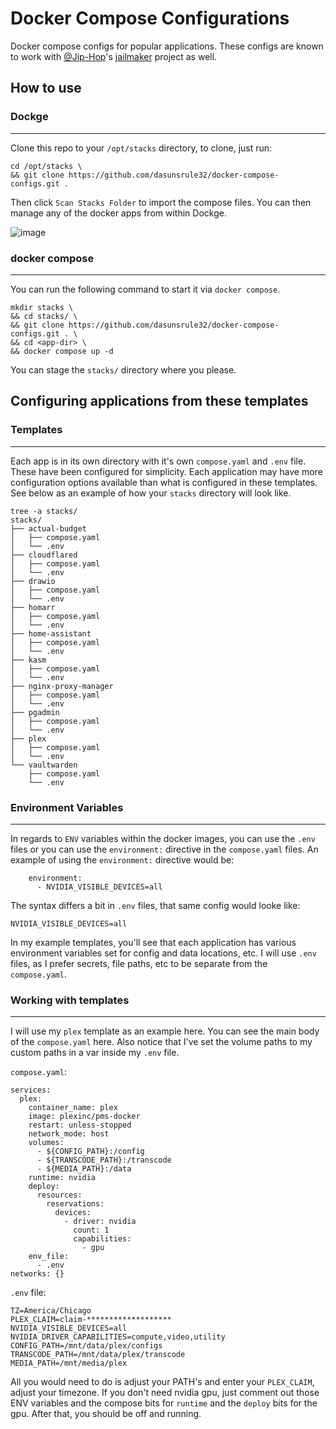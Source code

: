 # Docker Compose Configurations

Docker compose configs for popular applications. These configs are known to work with [@Jip-Hop](https://github.com/Jip-Hop)'s [jailmaker](https://github.com/Jip-Hop/jailmaker) project as well.

## How to use
### Dockge
---
Clone this repo to your `/opt/stacks` directory, to clone, just run:
```
cd /opt/stacks \
&& git clone https://github.com/dasunsrule32/docker-compose-configs.git .
```
Then click `Scan Stacks Folder` to import the compose files. You can then manage any of the docker apps from within Dockge.

![image](https://github.com/dasunsrule32/docker-compose-configs/assets/649815/ac40ec57-5b86-4358-ba85-32cfe8c72054)

### docker compose
---
You can run the following command to start it via `docker compose`.
```
mkdir stacks \
&& cd stacks/ \
&& git clone https://github.com/dasunsrule32/docker-compose-configs.git . \
&& cd <app-dir> \
&& docker compose up -d
```
You can stage the `stacks/` directory where you please.

## Configuring applications from these templates

### Templates
---
Each app is in its own directory with it's own `compose.yaml` and `.env` file. These have been configured for simplicity. Each application may have more configuration options available than what is configured in these templates. See below as an example of how your `stacks` directory will look like.
```
tree -a stacks/
stacks/
├── actual-budget
│   ├── compose.yaml
│   └── .env
├── cloudflared
│   ├── compose.yaml
│   └── .env
├── drawio
│   ├── compose.yaml
│   └── .env
├── homarr
│   ├── compose.yaml
│   └── .env
├── home-assistant
│   ├── compose.yaml
│   └── .env
├── kasm
│   ├── compose.yaml
│   └── .env
├── nginx-proxy-manager
│   ├── compose.yaml
│   └── .env
├── pgadmin
│   ├── compose.yaml
│   └── .env
├── plex
│   ├── compose.yaml
│   └── .env
└── vaultwarden
    ├── compose.yaml
    └── .env
```

### Environment Variables
---
In regards to `ENV` variables within the docker images, you can use the `.env` files or you can use the `environment:` directive in the `compose.yaml` files. An example of using the `environment:` directive would be:
```
    environment:
      - NVIDIA_VISIBLE_DEVICES=all
```
The syntax differs a bit in `.env` files, that same config would looke like:
```
NVIDIA_VISIBLE_DEVICES=all
```
In my example templates, you'll see that each application has various environment variables set for config and data locations, etc. I will use `.env` files, as I prefer secrets, file paths, etc to be separate from the `compose.yaml`.

### Working with templates
---
I will use my `plex` template as an example here. You can see the main body of the `compose.yaml` here. Also notice that I've set the volume paths to my custom paths in a var inside my `.env` file.

`compose.yaml`:
```
services:
  plex:
    container_name: plex
    image: plexinc/pms-docker
    restart: unless-stopped
    network_mode: host
    volumes:
      - ${CONFIG_PATH}:/config
      - ${TRANSCODE_PATH}:/transcode
      - ${MEDIA_PATH}:/data
    runtime: nvidia
    deploy:
      resources:
        reservations:
          devices:
            - driver: nvidia
              count: 1
              capabilities:
                - gpu
    env_file:
      - .env
networks: {}
```

`.env` file:
```
TZ=America/Chicago
PLEX_CLAIM=claim-*******************
NVIDIA_VISIBLE_DEVICES=all
NVIDIA_DRIVER_CAPABILITIES=compute,video,utility
CONFIG_PATH=/mnt/data/plex/configs
TRANSCODE_PATH=/mnt/data/plex/transcode
MEDIA_PATH=/mnt/media/plex
```
All you would need to do is adjust your PATH's and enter your `PLEX_CLAIM`, adjust your timezone. If you don't need nvidia gpu, just comment out those ENV variables and the compose bits for `runtime` and the `deploy` bits for the gpu. After that, you should be off and running.
